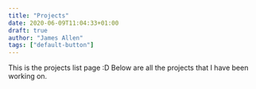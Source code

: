 ```yaml
---
title: "Projects"
date: 2020-06-09T11:04:33+01:00
draft: true
author: "James Allen"
tags: ["default-button"]
---
```


This is the projects list page :D Below are all the projects that I have been working on.